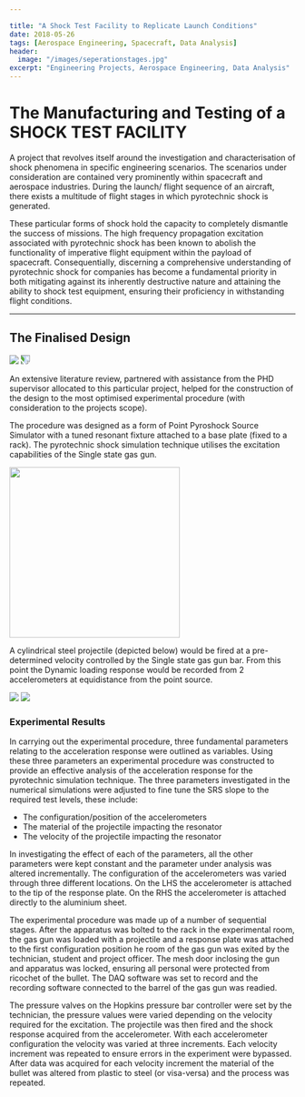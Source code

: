 ```yaml
---

title: "A Shock Test Facility to Replicate Launch Conditions"
date: 2018-05-26
tags: [Aerospace Engineering, Spacecraft, Data Analysis]
header:
  image: "/images/seperationstages.jpg"
excerpt: "Engineering Projects, Aerospace Engineering, Data Analysis"
---
```


# The Manufacturing and Testing of a SHOCK TEST FACILITY

A project that revolves itself around the investigation and characterisation of shock
phenomena in specific engineering scenarios. The scenarios under consideration are
contained very prominently within spacecraft and aerospace industries. During the launch/
flight sequence of an aircraft, there exists a multitude of flight stages in which pyrotechnic
shock is generated.

These particular forms of shock hold the capacity to completely dismantle the success of missions. The high frequency propagation excitation associated with pyrotechnic shock has been known to abolish the functionality of imperative flight equipment within the payload of spacecraft. Consequentially, discerning a comprehensive understanding of pyrotechnic shock for companies has become a fundamental priority in both mitigating against its inherently destructive nature and attaining the ability to shock test equipment, ensuring their proficiency in withstanding flight conditions.

---


## The Finalised Design

<img src="/images/solidworks.jpg" rotate="90"> <img src="/images/sfc.jpg" style="transform:rotate(90deg);" >

An extensive literature review, partnered with assistance from the PHD supervisor allocated to this particular project, helped for the construction of the design to the most optimised experimental procedure (with consideration to the projects scope).

The procedure was designed as a form of Point Pyroshock Source Simulator with a tuned resonant fixture
attached to a base plate (fixed to a rack). The pyrotechnic shock simulation technique utilises the excitation capabilities of the Single state gas gun.

<img src="/images/singlestategasgun.jpg" width="300"/>

A cylindrical steel projectile (depicted below) would be fired at a pre-determined velocity
controlled by the Single state gas gun bar. From this point the Dynamic loading response
would be recorded from 2 accelerometers at equidistance from the point source.

<img src="/images/accelerometer.jpg" rotate="90"> <img src="/images/accelerometerdiagram.jpg" rotate="90">


### Experimental Results

In carrying out the experimental procedure, three fundamental parameters relating to the
acceleration response were outlined as variables. Using these three parameters an
experimental procedure was constructed to provide an effective analysis of the acceleration
response for the pyrotechnic simulation technique. The three parameters investigated in the
numerical simulations were adjusted to fine tune the SRS slope to the required test levels,
these include:

- The configuration/position of the accelerometers
- The material of the projectile impacting the resonator
- The velocity of the projectile impacting the resonator

In investigating the effect of each of the parameters, all the other parameters were kept
constant and the parameter under analysis was altered incrementally. The configuration of
the accelerometers was varied through three different locations. On the LHS the accelerometer is attached to the tip of the response plate. On the RHS the accelerometer is attached directly to the aluminium sheet.

The experimental procedure was made up of a number of sequential stages. After the apparatus was bolted to the rack in the experimental room, the gas gun was loaded with a projectile and a response plate was attached to the first configuration position he room of the gas gun was exited by the technician, student and project officer. The mesh door
inclosing the gun and apparatus was locked, ensuring all personal were protected from ricochet of the bullet. The DAQ software was set to record and the recording software connected to the barrel of the gas gun was readied.

The pressure valves on the Hopkins pressure bar controller were set by the technician, the pressure values were varied
depending on the velocity required for the excitation. The projectile was then fired and the shock response acquired from the accelerometer. With each accelerometer configuration the velocity was varied at three increments. Each velocity increment was repeated to ensure errors in the experiment were bypassed. After data was acquired for each velocity increment the material of the bullet was altered from plastic to steel (or visa-versa) and the process was repeated.
